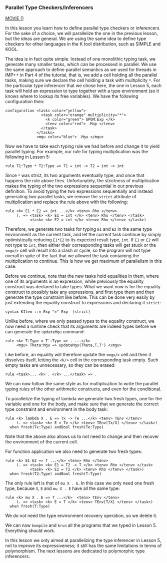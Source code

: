 <!-- Copyright (c) 2012-2016 K Team. All Rights Reserved. -->

### Parallel Type Checkers/Inferencers

[MOVIE []]()

In this lesson you learn how to define parallel type checkers or
inferencers.  For the sake of a choice, we will parallelize the one in
the previous lesson, but the ideas are general.  We are using the same
idea to define type checkers for other languages in the K tool
distribution, such as SIMPLE and KOOL.

The idea is in fact quite simple.  Instead of one monolithic typing
task, we generate many smaller tasks, which can be processed in
parallel.  We use the same approach to define parallel semantics as we
used for threads in IMP++ in Part 4 of the tutorial, that is, we add a
cell holding all the parallel tasks, making sure we declare the cell
holding a task with multiplicity `*`.  For the particular type
inferencer that we chose here, the one in Lesson 5, each task will
hold an expression to type together with a type environment (so it
knows where to lookup its free variables).  We have the following
configuration then:

    configuration <tasks color="yellow">
                    <task color="orange" multiplicity="*">
                      <k color="green"> $PGM:Exp </k>
                      <tenv color="red"> .Map </tenv>
                    </task>
                  </tasks>
                  <mgu color="blue"> .Mgu </mgu>

Now we have to take each typing rule we had before and change it to
yield parallel typing.  For example, our rule for typing
multiplication was the following in Lesson 5:

    rule T1:Type * T2:Type => T1 = int ~> T2 = int ~> int

Since `*` was strict, its two arguments eventually type, and once that
happens the rule above fires.  Unfortunately, the strictness of
multiplication makes the typing of the two expressions sequential in
our previous definition.  To avoid typing the two expressions
sequentially and instead generating two parallel tasks, we remove the
`strict` attribute of multiplication and replace the rule above with the
following:

    rule <k> E1 * E2 => int ...</k> <tenv> Rho </tenv>
         (. => <task> <k> E1 = int </k> <tenv> Rho </tenv> </task>
               <task> <k> E2 = int </k> <tenv> Rho </tenv> </task>)

Therefore, we generate two tasks for typing `E1` and `E2` in the same type
environment as the current task, and let the current task continue by
simply optimistically reducing `E1*E2` to its expected result type, `int`.
If `E1` or `E2` will not type to `int`, then either their corresponding
tasks will get stuck or the `<mgu/>` cell will result into a clash or cycle,
so the program will not type overall in spite of the fact that we
allowed the task containing the multiplication to continue.  This is
how we get maximum of parallelism in this case.

Before we continue, note that the new tasks hold equalities in them,
where one of its arguments is an expression, while previously the
equality construct was declared to take types.  What we want now is
for the equality construct to possibly take any expressions, and first
type them and then generate the type constraint like before.  This can
be done very easily by just extending the equality construct to
expressions and declaring it `strict`:

    syntax KItem ::= Exp "=" Exp  [strict]

<!-- This will need to be changed, as unification is now builtin -->

Unlike before, where we only passed types to the equality construct,
we now need a runtime check that its arguments are indeed types before
we can generate the `updateMgu` command:

    rule <k> T:Type = T':Type => . ...</k>
         <mgu> Theta:Mgu => updateMgu(Theta,T,T') </mgu>

Like before, an equality will therefore update the `<mgu/>` cell and then
it dissolves itself, letting the `<k/>` cell in the corresponding task
empty.  Such empty tasks are unnecessary, so they can be erased:

    rule <task>... <k> . </k> ...</task> => .

We can now follow the same style as for multiplication to write the
parallel typing rules of the other arithmetic constructs, and even for
the conditional.

To parallelize the typing of lambda we generate two fresh types, one
for the variable and one for the body, and make sure that we generate
the correct type constraint and environment in the body task:

    rule <k> lambda X . E => Tx -> Te ...</k> <tenv> TEnv </tenv>
         (. => <task> <k> E = Te </k> <tenv> TEnv[Tx/X] </tenv> </task>)
      when fresh(Tx:Type) andBool fresh(Te:Type)

Note that the above also allows us to not need to change and then
recover the environment of the current cell.

For function application we also need to generate two fresh types:

    rule <k> E1 E2 => T ...</k> <tenv> Rho </tenv>
         (. => <task> <k> E1 = T2 -> T </k> <tenv> Rho </tenv> </task>
               <task> <k> E2 = T2 </k> <tenv> Rho </tenv> </task>)
      when fresh(T2:Type) andBool fresh(T:Type)

The only rule left is that of `mu X . E`.  In this case we only need one
fresh type, because `X`, `E` and `mu X . E` have all the same type:

    rule <k> mu X . E => T ...</k>  <tenv> TEnv </tenv>
         (. => <task> <k> E = T </k> <tenv> TEnv[T/X] </tenv> </task>)
      when fresh(T:Type)

We do not need the type environment recovery operation, so we delete it.

We can now `kompile` and `krun` all the programs that we typed in Lesson 5.
Everything should work.

In this lesson we only aimed at parallelizing the type inferencer in
Lesson 5, not to improve its expressiveness; it still has the same
limitations in terms of polymorphism.  The next lessons are dedicated
to polymorphic type inferencers.

